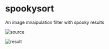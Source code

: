 # spookysort

An image mnaipulation filter with spooky results
  
![source](https://raw.githubusercontent.com/dalhuijsen/spookysort/master/source.jpg)


![result](https://raw.githubusercontent.com/dalhuijsen/spookysort/master/result.png)

